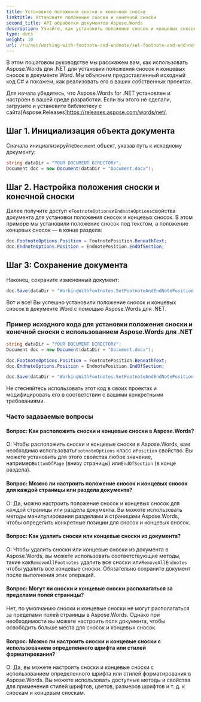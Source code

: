 ```yaml
---
title: Установите положение сноски и конечной сноски
linktitle: Установите положение сноски и конечной сноски
second_title: API обработки документов Aspose.Words
description: Узнайте, как установить положение сносок и концевых сносок в документах Word с помощью Aspose.Words для .NET.
type: docs
weight: 10
url: /ru/net/working-with-footnote-and-endnote/set-footnote-and-end-note-position/
---
```


В этом пошаговом руководстве мы расскажем вам, как использовать Aspose.Words для .NET для установки положения сносок и концевых сносок в документе Word. Мы объясним предоставленный исходный код C# и покажем, как реализовать его в ваших собственных проектах.

 Для начала убедитесь, что Aspose.Words for .NET установлен и настроен в вашей среде разработки. Если вы этого не сделали, загрузите и установите библиотеку с сайта[Aspose.Releases]https://releases.aspose.com/words/net/.

## Шаг 1. Инициализация объекта документа

 Сначала инициализируйте`Document` объект, указав путь к исходному документу:

```csharp
string dataDir = "YOUR DOCUMENT DIRECTORY";     
Document doc = new Document(dataDir + "Document.docx");
```

## Шаг 2. Настройка положения сноски и конечной сноски

 Далее получите доступ к`FootnoteOptions`и`EndnoteOptions`свойства документа для установки положения сносок и концевых сносок. В этом примере мы установили положение сносок под текстом, а положение концевых сносок — в конце раздела:

```csharp
doc.FootnoteOptions.Position = FootnotePosition.BeneathText;
doc.EndnoteOptions.Position = EndnotePosition.EndOfSection;
```

## Шаг 3: Сохранение документа

Наконец, сохраните измененный документ:

```csharp
doc.Save(dataDir + "WorkingWithFootnotes.SetFootnoteAndEndNotePosition.docx");
```

Вот и все! Вы успешно установили положение сносок и концевых сносок в документе Word с помощью Aspose.Words для .NET.

### Пример исходного кода для установки положения сноски и конечной сноски с использованием Aspose.Words для .NET

```csharp
string dataDir = "YOUR DOCUMENT DIRECTORY";     
Document doc = new Document(dataDir + "Document.docx");

doc.FootnoteOptions.Position = FootnotePosition.BeneathText;
doc.EndnoteOptions.Position = EndnotePosition.EndOfSection;

doc.Save(dataDir + "WorkingWithFootnotes.SetFootnoteAndEndNotePosition.docx");
```

Не стесняйтесь использовать этот код в своих проектах и модифицировать его в соответствии с вашими конкретными требованиями.

### Часто задаваемые вопросы

#### Вопрос: Как расположить сноски и концевые сноски в Aspose.Words?

 О: Чтобы расположить сноски и концевые сноски в Aspose.Words, вам необходимо использовать`FootnoteOptions` класс и`Position` свойство. Вы можете установить для этого свойства любое значение, например`BottomOfPage` (внизу страницы) или`EndOfSection` (в конце раздела).

#### Вопрос: Можно ли настроить положение сносок и концевых сносок для каждой страницы или раздела документа?

О: Да, можно настроить положение сносок и концевых сносок для каждой страницы или раздела документа. Вы можете использовать методы манипулирования разделами и страницами Aspose.Words, чтобы определить конкретные позиции для сносок и концевых сносок.

#### Вопрос: Как удалить сноски или концевые сноски из документа?

 О: Чтобы удалить сноски или концевые сноски из документа в Aspose.Words, вы можете использовать соответствующие методы, такие как`RemoveAllFootnotes` удалить все сноски или`RemoveAllEndnotes` чтобы удалить все концевые сноски. Обязательно сохраните документ после выполнения этих операций.

#### Вопрос: Могут ли сноски и концевые сноски располагаться за пределами полей страницы?

Нет, по умолчанию сноски и концевые сноски не могут располагаться за пределами полей страницы в Aspose.Words. Однако при необходимости вы можете настроить поля документа, чтобы освободить больше места для сносок и концевых сносок.

#### Вопрос: Можно ли настроить сноски и концевые сноски с использованием определенного шрифта или стилей форматирования?

О: Да, вы можете настроить сноски и концевые сноски с использованием определенного шрифта или стилей форматирования в Aspose.Words. Вы можете использовать доступные методы и свойства для применения стилей шрифтов, цветов, размеров шрифтов и т. д. к сноскам и концевым сноскам.